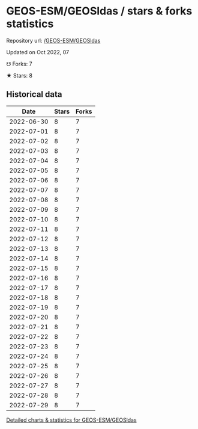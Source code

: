 # GEOS-ESM/GEOSldas / stars & forks statistics

Repository url: [/GEOS-ESM/GEOSldas](https://github.com/GEOS-ESM/GEOSldas)

Updated on Oct 2022, 07

☋ Forks: 7

★ Stars: 8

## Historical data
| Date | Stars | Forks |
|------|-------|-------|
| 2022-06-30 | 8 | 7 | 
| 2022-07-01 | 8 | 7 | 
| 2022-07-02 | 8 | 7 | 
| 2022-07-03 | 8 | 7 | 
| 2022-07-04 | 8 | 7 | 
| 2022-07-05 | 8 | 7 | 
| 2022-07-06 | 8 | 7 | 
| 2022-07-07 | 8 | 7 | 
| 2022-07-08 | 8 | 7 | 
| 2022-07-09 | 8 | 7 | 
| 2022-07-10 | 8 | 7 | 
| 2022-07-11 | 8 | 7 | 
| 2022-07-12 | 8 | 7 | 
| 2022-07-13 | 8 | 7 | 
| 2022-07-14 | 8 | 7 | 
| 2022-07-15 | 8 | 7 | 
| 2022-07-16 | 8 | 7 | 
| 2022-07-17 | 8 | 7 | 
| 2022-07-18 | 8 | 7 | 
| 2022-07-19 | 8 | 7 | 
| 2022-07-20 | 8 | 7 | 
| 2022-07-21 | 8 | 7 | 
| 2022-07-22 | 8 | 7 | 
| 2022-07-23 | 8 | 7 | 
| 2022-07-24 | 8 | 7 | 
| 2022-07-25 | 8 | 7 | 
| 2022-07-26 | 8 | 7 | 
| 2022-07-27 | 8 | 7 | 
| 2022-07-28 | 8 | 7 | 
| 2022-07-29 | 8 | 7 | 


[Detailed charts & statistics for GEOS-ESM/GEOSldas](https://reviewgithub.com/rep/GEOS-ESM/GEOSldas)
